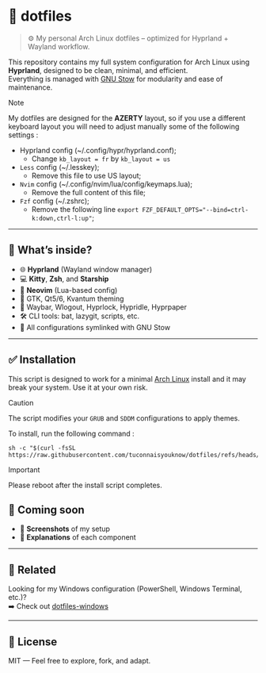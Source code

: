 # 🧪 dotfiles

> ⚙️ My personal Arch Linux dotfiles – optimized for Hyprland + Wayland workflow.

This repository contains my full system configuration for Arch Linux using **Hyprland**, designed to be clean, minimal, and efficient.  
Everything is managed with [GNU Stow](https://www.gnu.org/software/stow/) for modularity and ease of maintenance.

> [!NOTE]
> My dotfiles are designed for the **AZERTY** layout, so if you use a different keyboard layout you will need to adjust manually some of the following settings :
> - Hyprland config (~/.config/hypr/hyprland.conf);
>   - Change `kb_layout = fr` by `kb_layout = us`
> - `Less` config (~/.lesskey);
>   - Remove this file to use US layout;
> - `Nvim` config (~/.config/nvim/lua/config/keymaps.lua);
>   - Remove the full content of this file;
> - `Fzf` config (~/.zshrc);
>   - Remove the following line `export FZF_DEFAULT_OPTS="--bind=ctrl-k:down,ctrl-l:up"`;

---

## 🧰 What’s inside?

- 🌐 **Hyprland** (Wayland window manager)
- 💻 **Kitty**, **Zsh**, and **Starship**
- 📝 **Neovim** (Lua-based config)
- 🎨 GTK, Qt5/6, Kvantum theming
- 🧱 Waybar, Wlogout, Hyprlock, Hypridle, Hyprpaper
- 🛠️ CLI tools: bat, lazygit, scripts, etc.
- 📁 All configurations symlinked with GNU Stow

---

## ✅ Installation

This script is designed to work for a minimal [Arch Linux](https://wiki.archlinux.org/title/Arch_Linux) install and it may break your system. Use it at your own risk.

> [!CAUTION]
> The script modifies your `GRUB` and `SDDM` configurations to apply themes.

To install, run the following command :

```shell
sh -c "$(curl -fsSL https://raw.githubusercontent.com/tuconnaisyouknow/dotfiles/refs/heads/master/install.sh)"
```

> [!IMPORTANT]
> Please reboot after the install script completes.

## 🚧 Coming soon

- 📸 **Screenshots** of my setup
- 📃 **Explanations** of each component

---

## 📎 Related

Looking for my Windows configuration (PowerShell, Windows Terminal, etc.)?  
➡️ Check out [dotfiles-windows](https://github.com/tuconnaisyouknow/dotfiles-windows)

---

## 📜 License

MIT — Feel free to explore, fork, and adapt.

